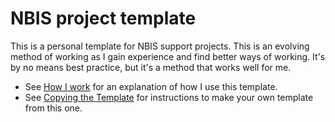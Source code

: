 # NBIS project template

This is a personal template for NBIS support projects. This is an evolving method of
working as I gain experience and find better ways of working. It's by no means best
practice, but it's a method that works well for me.

* See [How I work](docs/HowToWork.md) for an explanation of how I use this template.
* See [Copying the Template](docs/CopyTemplateRepo.md) for instructions to make
your own template from this one.

# <Title>

* NBIS Project ID: <id>
* NBIS experts: Mahesh Binzer-Panchal (mahesh.binzer-panchal@nbis.se)
* Request by: <name> (<email>)
* Principal Investigator: <name> (<email>)

Expert Affiliation:
```
Mahesh Binzer-Panchal
Department of Medical Biochemistry and Microbiology,
National Bioinformatics Infrastructure Sweden (NBIS),
Science for Life Laboratory,
Uppsala Universitet,
Uppsala,
Sweden
ORCID = https://orcid.org/0000-0003-1675-0677
```

## NBIS Support Request.

NBIS Project support request:

> <Project description goes here>

NBIS Agreement: ( XX hrs)

> - <Agreed outcome 1>
> - <Agreed outcome 2>

## Directories

```
/proj/snic20XX-YY-ZZ/NBIS_support_<id>/        (SNIC Compute Allocation)
 |
 | - README.md                                 Project details summary
 |
 | - analyses/                                 Analysis configuration files
 | - conda/                                    Shared conda environments
 | - docs/                                     Project documentation
 \ - workflow/                                 Nextflow workflow

/proj/snic20xx-yy-zz/                          (SNIC Storage Allocation)
 |
 | - nobackup/nxf-work                         Intermediate analysis files
 \ - NBIS_support_<id>_results/                Analysis results
```

## Workflow instructions

Quickstart:
```bash
cd /proj/snic20XX-YY-ZZ/NBIS_support_<id>/analyses/<date>_<analysis>/
conda activate /proj/snic20XX-YY-ZZ/NBIS_support_<id>/conda/nextflow-env
./run_nextflow.sh
```

A description of the workflow stages is provided in
the [Project Report](docs/Project_Report.md).

Workflow parameter options and outputs are detailed
in the [workflow README](workflow/README.md).

